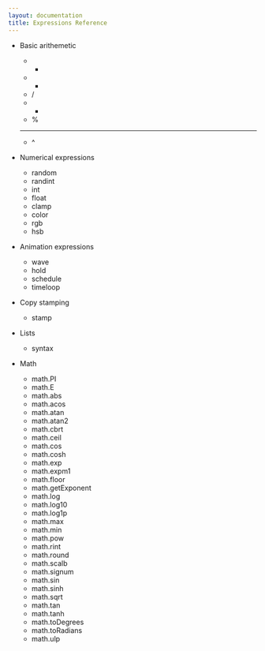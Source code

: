 ```yaml
---
layout: documentation
title: Expressions Reference
---
```


* Basic arithemetic
  * + 
  * - 
  * / 
  * * 
  * % 
  * ** 
  * ^ 

* Numerical expressions
  * random
  * randint
  * int
  * float
  * clamp
  * color
  * rgb
  * hsb


* Animation expressions
  * wave
  * hold
  * schedule
  * timeloop

* Copy stamping
  * stamp

* Lists
  * syntax
  
* Math
  * math.PI
  * math.E
  * math.abs
  * math.acos
  * math.atan
  * math.atan2
  * math.cbrt
  * math.ceil
  * math.cos
  * math.cosh
  * math.exp
  * math.expm1
  * math.floor
  * math.getExponent
  * math.log
  * math.log10
  * math.log1p
  * math.max
  * math.min
  * math.pow
  * math.rint
  * math.round
  * math.scalb
  * math.signum
  * math.sin
  * math.sinh
  * math.sqrt
  * math.tan
  * math.tanh
  * math.toDegrees
  * math.toRadians
  * math.ulp


